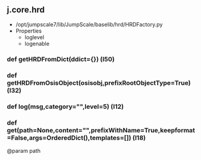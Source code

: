 ## j.core.hrd

- /opt/jumpscale7/lib/JumpScale/baselib/hrd/HRDFactory.py
- Properties
    - loglevel
    - logenable

### def getHRDFromDict(ddict=\{\}) (l50)

### def getHRDFromOsisObject(osisobj,prefixRootObjectType=True) (l32)

### def log(msg,category="",level=5) (l12)

### def get(path=None,content="",prefixWithName=True,keepformat=False,args=OrderedDict(),templates=[]) (l18)

@param path

